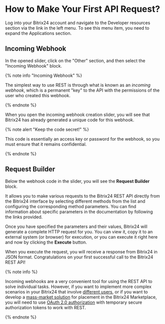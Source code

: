# How to Make Your First API Request?

Log into your Bitrix24 account and navigate to the Developer resources section via the link in the left menu. To see this menu item, you need to expand the Applications section.

## Incoming Webhook

In the opened slider, click on the "Other" section, and then select the "Incoming Webhook" block.

{% note info "Incoming Webhook" %}

The simplest way to use REST is through what is known as an _incoming webhook_, which is a permanent "key" to the API with the permissions of the user who created this webhook.

{% endnote %}

When you open the incoming webhook creation slider, you will see that Bitrix24 has already generated a unique code for this webhook.

{% note alert "Keep the code secret!" %}

This code is essentially an access key or password for the webhook, so you must ensure that it remains confidential.

{% endnote %}

## Request Builder

Below the webhook code in the slider, you will see the **Request Builder** block.

It allows you to make various requests to the Bitrix24 REST API directly from the Bitrix24 interface by selecting different methods from the list and configuring the corresponding method parameters. You can find information about specific parameters in the documentation by following the links provided.

Once you have specified the parameters and their values, Bitrix24 will generate a complete HTTP request for you. You can view it, copy it to an external system (or browser) for execution, or you can execute it right here and now by clicking the **Execute** button.

When you execute the request, you will receive a response from Bitrix24 in JSON format. Congratulations on your first successful call to the Bitrix24 REST API!

{% note info %}

Incoming webhooks are a very convenient tool for using the REST API to solve individual tasks. However, if you want to implement more complex scenarios in your Bitrix24 that involve [different users](./local-integrations/local-apps.md), or if you want to develop a [mass-market solution](./market/) for placement in the Bitrix24 Marketplace, you will need to use [OAuth 2.0 authorization](./api-reference/oauth/) with temporary secure authorization tokens to work with REST.

{% endnote %}
